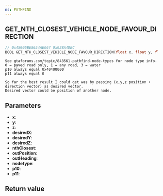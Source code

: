 ```yaml
---
ns: PATHFIND
---
```

## GET_NTH_CLOSEST_VEHICLE_NODE_FAVOUR_DIRECTION

```c
// 0x45905BE8654AE067 0x928A4DEC
BOOL GET_NTH_CLOSEST_VEHICLE_NODE_FAVOUR_DIRECTION(float x, float y, float z, float desiredX, float desiredY, float desiredZ, int nthClosest, Vector3* outPosition, float* outHeading, int nodetype, cs_type(Any) float p10, Any p11);
```

```
See gtaforums.com/topic/843561-pathfind-node-types for node type info. 0 = paved road only, 1 = any road, 3 = water  
p10 always equal 0x40400000  
p11 always equal 0  

So far the best result I could get was by passing (x,y,z position + direction vector) as desired vector.
Desired vector could be position of another node.

```

## Parameters
* **x**: 
* **y**: 
* **z**: 
* **desiredX**: 
* **desiredY**: 
* **desiredZ**: 
* **nthClosest**: 
* **outPosition**: 
* **outHeading**: 
* **nodetype**: 
* **p10**: 
* **p11**: 

## Return value
